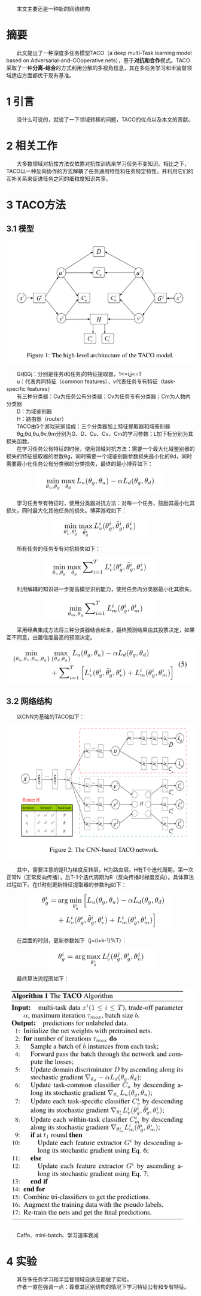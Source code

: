 &emsp;&emsp;本文主要还是一种新的网络结构  
# 摘要  
&emsp;&emsp;此文提出了一种深度多任务模型TACO（a deep multi-Task learning model based on Adversarial-and-COoperative nets），基于**对抗和合作**模式。TACO采取了一种**分离-结合**的方式利用分解的多视角信息，其在多任务学习和半监督领域适应方面都优于现有基准。  
# 1 引言  
&emsp;&emsp;没什么可说的，就说了一下领域转移的问题，TACO的优点以及本文的贡献。  
# 2 相关工作  
&emsp;&emsp;大多数领域对抗性方法仅依靠对抗性训练来学习任务不变知识。相比之下，TACO以一种反向协作的方式解耦了任务通用特性和任务特定特性，并利用它们的互补关系来促进任务之间的细粒度知识共享。  
# 3 TACO方法  
## 3.1 模型  
<div align=center><img src="./pictures/Deep_Multi-Task_Learning_with_Adversarial-and-Cooperative_Nets/1.png"/></div>  

&emsp;&emsp;Gi和Gj：分别是任务i和任务j的特征提取器，1<=i,j<=T  
&emsp;&emsp;u：代表共同特征（common features），v代表任务专有特征（task-specific features）  
&emsp;&emsp;有三种分类器：Cu为任务公有分类器；Cv为任务专有分类器；Cm为人物内分类器  
&emsp;&emsp;D：为域鉴别器  
&emsp;&emsp;H：路由器（router）  
&emsp;&emsp;TACO由5个游戏玩家组成：三个分类器加上特征提取器和域鉴别器  
&emsp;&emsp;θg,θd,θu,θv,θm分别为G、D、Cu、Cv、Cm的学习参数；L加下标分别为其损失函数。  
&emsp;&emsp;在学习任务公有特征的时候，使用领域对抗方法：需要一个最大化域鉴别器的损失的特征提取器的参数θg，同时需要一个域鉴别器参数损失最小化的θd，同时需要最小化任务公有分类器的分类损失，最终的最小博弈如下：  
<div align=center><img src="./pictures/Deep_Multi-Task_Learning_with_Adversarial-and-Cooperative_Nets/2.png"/></div>  

&emsp;&emsp;学习任务专有特征时，使用分类器对抗方法：对每一个任务，鼓励其最小化其损失，同时最大化其他任务的损失。博弈游戏如下：  
<div align=center><img src="./pictures/Deep_Multi-Task_Learning_with_Adversarial-and-Cooperative_Nets/3.png"/></div>  

&emsp;&emsp;所有任务的任务专有对抗损失如下：  
<div align=center><img src="./pictures/Deep_Multi-Task_Learning_with_Adversarial-and-Cooperative_Nets/4.png"/></div>  

&emsp;&emsp;利用解耦的知识进一步提高模型识别能力，使用任务内分类器最小化其损失。  
<div align=center><img src="./pictures/Deep_Multi-Task_Learning_with_Adversarial-and-Cooperative_Nets/5.png"/></div>  

&emsp;&emsp;采用经典集成方法将三种分类器结合起来，最终预测结果由其投票决定，如果互不同意，由置信度最高的预测决定。  
<div align=center><img src="./pictures/Deep_Multi-Task_Learning_with_Adversarial-and-Cooperative_Nets/6.png"/></div>  

## 3.2 网络结构  
&emsp;&emsp;以CNN为基础的TACO如下：  
<div align=center><img src="./pictures/Deep_Multi-Task_Learning_with_Adversarial-and-Cooperative_Nets/7.png"/></div>  

&emsp;&emsp;其中，需要注意的是R为梯度反转层，H为路由层。H有T个迭代周期，第一次正常N（正常反向传播），后T-1个迭代周期为R（反向传播时梯度反向）。具体算法过程如下。在t1时刻更新特征提取器的参数θg如下：  
<div align=center><img src="./pictures/Deep_Multi-Task_Learning_with_Adversarial-and-Cooperative_Nets/8.png"/></div>  

&emsp;&emsp;在后面的时刻，更新参数如下（j=(i+k-1)%T）：  
<div align=center><img src="./pictures/Deep_Multi-Task_Learning_with_Adversarial-and-Cooperative_Nets/9.png"/></div>  

&emsp;&emsp;最终算法流程图如下：  
<div align=center><img src="./pictures/Deep_Multi-Task_Learning_with_Adversarial-and-Cooperative_Nets/10.png"/></div>  

&emsp;&emsp;Caffe、mini-batch、学习速率衰减  
# 4 实验  
&emsp;&emsp;其在多任务学习和半监督领域自适应都做了实验。  
&emsp;&emsp;作者一直在强调一点：尊重其区别结构的情况下学习特征公有和专有特征。  
